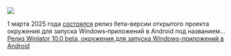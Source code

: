 <!--2025-03-02 05:37:12-->
<div class="yb">
  <div class="rss smaller1 habr"><img src="https://habrastorage.org/getpro/habr/upload_files/d12/dc8/2a4/d12dc82a461c1c71096cbcfce7a3b985.png" /><p>1&nbsp;марта 2025&nbsp;года <a href="https://github.com/brunodev85/winlator/releases/tag/v10.0.0" rel="noopener noreferrer nofollow">состоялся</a> релиз бета-версии открытого проекта окружения для&nbsp;запуска Windows‑приложений в&nbsp;Android под&nbsp;названием... <br><a class="light" href="https://habr.com/ru/news/887128/?utm_source=habrahabr&utm_medium=rss&utm_campaign=887128">Релиз Winlator 10.0 beta, окружения для запуска Windows-приложений в Android</a></div>
</div>
